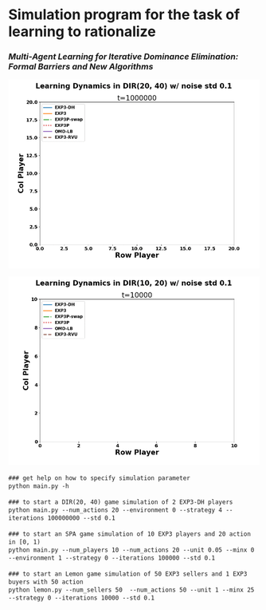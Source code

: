 # Simulation program for the task of learning to rationalize
### *Multi-Agent  Learning for  Iterative Dominance Elimination: Formal Barriers and New Algorithms*

![DIR(20,40) animation](DIR(20,40).gif)

![DIR(10,20) animations](DIR(10,20).gif)

```
### get help on how to specify simulation parameter
python main.py -h

### to start a DIR(20, 40) game simulation of 2 EXP3-DH players
python main.py --num_actions 20 --environment 0 --strategy 4 --iterations 100000000 --std 0.1

### to start an SPA game simulation of 10 EXP3 players and 20 action in [0, 1)
python main.py --num_players 10 --num_actions 20 --unit 0.05 --minx 0 --environment 1 --strategy 0 --iterations 100000 --std 0.1

### to start an Lemon game simulation of 50 EXP3 sellers and 1 EXP3 buyers with 50 action 
python lemon.py --num_sellers 50  --num_actions 50 --unit 1 --minx 25 --strategy 0 --iterations 10000 --std 0.1

```
